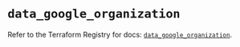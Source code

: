 # `data_google_organization`

Refer to the Terraform Registry for docs: [`data_google_organization`](https://registry.terraform.io/providers/hashicorp/google-beta/6.22.0/docs/data-sources/google_organization).
